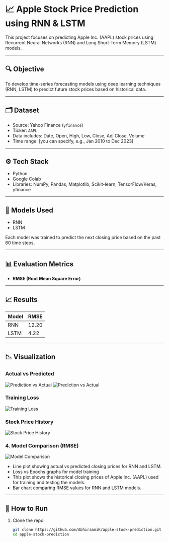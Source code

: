 # 📈 Apple Stock Price Prediction using RNN & LSTM

This project focuses on predicting Apple Inc. (AAPL) stock prices using Recurrent Neural Networks (RNN) and Long Short-Term Memory (LSTM) models.

---

## 🔍 Objective

To develop time-series forecasting models using deep learning techniques (RNN, LSTM) to predict future stock prices based on historical data.

---

## 🗂️ Dataset

- Source: Yahoo Finance (`yfinance`)
- Ticker: `AAPL`
- Data includes: Date, Open, High, Low, Close, Adj Close, Volume
- Time range: [you can specify, e.g., Jan 2010 to Dec 2023]

---

## ⚙️ Tech Stack

- Python
- Google Colab
- Libraries: NumPy, Pandas, Matplotlib, Scikit-learn, TensorFlow/Keras, yfinance

---

## 🧠 Models Used

- RNN
- LSTM

Each model was trained to predict the next closing price based on the past 60 time steps.

---

## 📊 Evaluation Metrics

- **RMSE (Root Mean Square Error)**

---

## 📈 Results

| Model |  RMSE  | 
|-------|--------|
| RNN   |  12.20 | 
| LSTM  |  4.22  | 

---

## 📉 Visualization

### Actual vs Predicted

![Prediction vs Actual](images1/predicted_vs_actual_RNN.png)
![Prediction vs Actual](images1/predicted_vs_actual_LSTM.png)

### Training Loss

![Training Loss](images1/loss_curve.png)

### Stock Price History

![Stock Price History](images1/stock_price_history.png)

### 4. Model Comparison (RMSE)

![Model Comparison](images1/compare_results.png)

- Line plot showing actual vs predicted closing prices for RNN and LSTM.
- Loss vs Epochs graphs for model training
- This plot shows the historical closing prices of Apple Inc. (AAPL) used for training and testing the models.
- Bar chart comparing RMSE values for RNN and LSTM models.
---


## 🧪 How to Run

1. Clone the repo:
   ```bash
   git clone https://github.com/AbhiraamiK/apple-stock-prediction.git
   cd apple-stock-prediction

